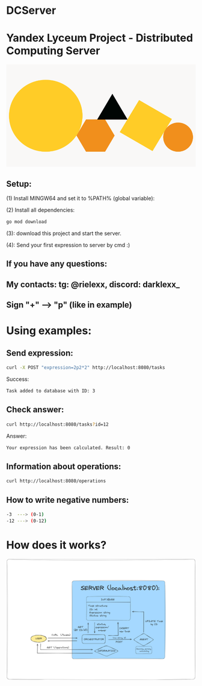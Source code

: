 # DCServer
 # Yandex Lyceum Project - Distributed Computing Server
 ![Logo](https://github.com/Mendium/DCServerYa/blob/main/orig.png)

## Setup:
 (1) Install MINGW64 and set it to %PATH% (global variable):

 (2) Install all dependencies:
```bash
go mod download
```
 (3): download this project and start the server.

 (4): Send your first expression to server by cmd :)

## If you have any questions:
## My contacts: tg: @rielexx, discord: darklexx_

## Sign "+"  --> "p" (like in example)

# Using examples:
 ## Send expression:
 ```bash
 curl -X POST "expression=2p2*2" http://localhost:8080/tasks
```
Success:
```bash
Task added to database with ID: 3
```

 ## Check answer:
 ```bash
curl http://localhost:8080/tasks?id=12
```
Answer:
```bash
Your expression has been calculated. Result: 0
```
 ## Information about operations:
```bash
curl http://localhost:8080/operations
```

## How to write negative numbers:
```bash
-3  ---> (0-1)
-12 ---> (0-12)
```

# How does it works?
![Scheme](https://github.com/Mendium/DCServerYa/blob/main/info.png)

